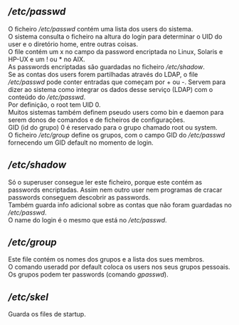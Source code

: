## */etc/passwd*
O ficheiro */etc/passwd* contém uma lista dos users do sistema.
<br />
O sistema consulta o ficheiro na altura do login para determinar o UID do user e o diretório home, entre outras coisas.
<br />
O file contém um x no campo da password encriptada no Linux, Solaris e HP-UX e um ! ou * no AIX.
<br />
As passwords encriptadas são guardadas no ficheiro */etc/shadow*.
<br />
Se as contas dos users forem partilhadas através do LDAP, o file */etc/passwd* pode conter entradas que começam por + ou -. Servem para dizer ao sistema como integrar os dados desse serviço (LDAP) com o conteúdo do */etc/passwd*.
<br />
Por definição, o root tem UID 0.
<br />
Muitos sistemas também definem pseudo users como bin e daemon para serem donos  de comandos e de ficheiros de configurações.
<br />
GID (id do grupo) 0 é reservado para o grupo chamado root ou system.
<br />
O ficheiro */etc/group* define os grupos, com o campo GID do */etc/passwd* fornecendo um GID default no momento de login.

## */etc/shadow*
Só o superuser consegue ler este ficheiro, porque este contém as passwords encriptadas. Assim nem outro user nem programas de cracar passwords conseguem descobrir as passwords.
<br />
Também guarda info adicional sobre as contas que não foram guardadas no */etc/passwd*.
<br />
O name do login é o mesmo que está no */etc/passwd*.

## */etc/group*
Este file contém os nomes dos grupos e a lista dos sues membros.
<br />
O comando useradd por default coloca os users nos seus grupos pessoais.
<br />
Os grupos podem ter passwords (comando *gpasswd*).

## */etc/skel*
Guarda os files de startup.
